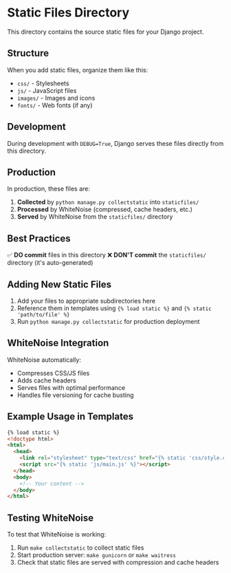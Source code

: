 # Static Files Directory

This directory contains the source static files for your Django project.

## Structure

When you add static files, organize them like this:

- `css/` - Stylesheets
- `js/` - JavaScript files
- `images/` - Images and icons
- `fonts/` - Web fonts (if any)

## Development

During development with `DEBUG=True`, Django serves these files directly from this directory.

## Production

In production, these files are:

1. **Collected** by `python manage.py collectstatic` into `staticfiles/`
2. **Processed** by WhiteNoise (compressed, cache headers, etc.)
3. **Served** by WhiteNoise from the `staticfiles/` directory

## Best Practices

✅ **DO commit** files in this directory
❌ **DON'T commit** the `staticfiles/` directory (it's auto-generated)

## Adding New Static Files

1. Add your files to appropriate subdirectories here
2. Reference them in templates using `{% load static %}` and `{% static 'path/to/file' %}`
3. Run `python manage.py collectstatic` for production deployment

## WhiteNoise Integration

WhiteNoise automatically:

- Compresses CSS/JS files
- Adds cache headers
- Serves files with optimal performance
- Handles file versioning for cache busting

## Example Usage in Templates

```html
{% load static %}
<!doctype html>
<html>
  <head>
    <link rel="stylesheet" type="text/css" href="{% static 'css/style.css' %}" />
    <script src="{% static 'js/main.js' %}"></script>
  </head>
  <body>
    <!-- Your content -->
  </body>
</html>
```

## Testing WhiteNoise

To test that WhiteNoise is working:

1. Run `make collectstatic` to collect static files
2. Start production server: `make gunicorn` or `make waitress`
3. Check that static files are served with compression and cache headers
